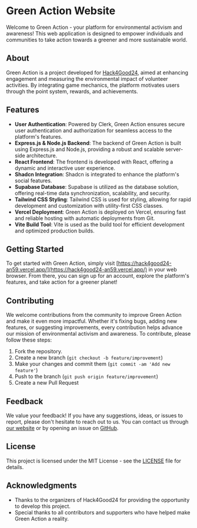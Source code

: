 # Green Action Website

Welcome to Green Action - your platform for environmental activism and awareness! This web application is designed to empower individuals and communities to take action towards a greener and more sustainable world.

## About

Green Action is a project developed for [Hack4Good24](https://dsc.comp.nus.edu.sg/), aimed at enhancing engagement and measuring the environmental impact of volunteer activities. By integrating game mechanics, the platform motivates users through the point system, rewards, and achievements. 
## Features

- **User Authentication**: Powered by Clerk, Green Action ensures secure user authentication and authorization for seamless access to the platform's features.
- **Express.js & Node.js Backend**: The backend of Green Action is built using Express.js and Node.js, providing a robust and scalable server-side architecture.
- **React Frontend**: The frontend is developed with React, offering a dynamic and interactive user experience.
- **Shadcn Integration**: Shadcn is integrated to enhance the platform's social features.
- **Supabase Database**: Supabase is utilized as the database solution, offering real-time data synchronization, scalability, and security.
- **Tailwind CSS Styling**: Tailwind CSS is used for styling, allowing for rapid development and customization with utility-first CSS classes.
- **Vercel Deployment**: Green Action is deployed on Vercel, ensuring fast and reliable hosting with automatic deployments from Git.
- **Vite Build Tool**: Vite is used as the build tool for efficient development and optimized production builds.

## Getting Started

To get started with Green Action, simply visit [https://hack4good24-an59.vercel.app/](https://hack4good24-an59.vercel.app/) in your web browser. From there, you can sign up for an account, explore the platform's features, and take action for a greener planet!

## Contributing

We welcome contributions from the community to improve Green Action and make it even more impactful. Whether it's fixing bugs, adding new features, or suggesting improvements, every contribution helps advance our mission of environmental activism and awareness. To contribute, please follow these steps:

1. Fork the repository.
2. Create a new branch (`git checkout -b feature/improvement`)
3. Make your changes and commit them (`git commit -am 'Add new feature'`)
4. Push to the branch (`git push origin feature/improvement`)
5. Create a new Pull Request

## Feedback

We value your feedback! If you have any suggestions, ideas, or issues to report, please don't hesitate to reach out to us. You can contact us through [our website](https://hack4good24-an59.vercel.app/contact) or by opening an issue on [GitHub](https://github.com/yourrepository).

## License

This project is licensed under the MIT License - see the [LICENSE](LICENSE) file for details.

## Acknowledgments

- Thanks to the organizers of Hack4Good24 for providing the opportunity to develop this project.
- Special thanks to all contributors and supporters who have helped make Green Action a reality.
